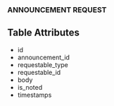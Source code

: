 ### ANNOUNCEMENT REQUEST    

## Table Attributes
- id
- announcement_id
- requestable_type
- requestable_id
- body
- is_noted
- timestamps